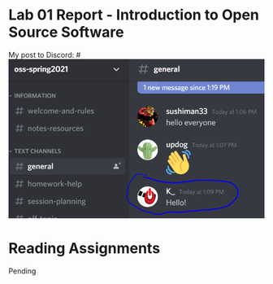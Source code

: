 # Lab 01 Report - Introduction to Open Source Software

My post to Discord:
#![Here I am!](images/discord_hello.PNG)

# Reading Assignments
Pending
